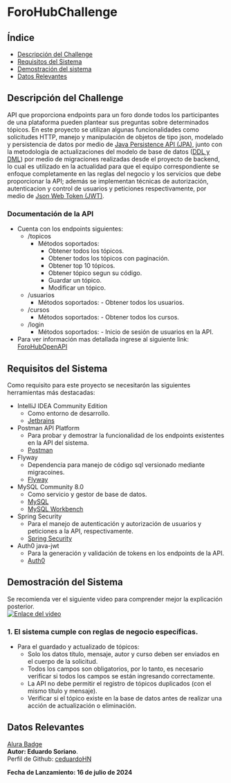 # ForoHubChallenge

## Índice

- [Descripción del Challenge](#descripción-del-challenge)
- [Requisitos del Sistema](#requisitos-del-sistema)
- [Demostración del sistema](#demostración-del-sistema)
- [Datos Relevantes](#datos-relevantes)

## Descripción del Challenge
API que proporciona endpoints para un foro donde todos los participantes de una plataforma pueden plantear sus preguntas sobre determinados tópicos. En este proyecto se utilizan algunas funcionalidades como solicitudes HTTP, manejo y manipulación de objetos de tipo json, modelado y persistencia de datos por medio de [Java Persistence API (JPA)](https://spring.io/projects/spring-data-jpa), junto con la metodología de actualizaciones del modelo de base de datos ([DDL y DML](https://www.ibm.com/docs/es/idr/11.3.3?topic=console-replicating-data-definition-language-ddl-changes)) por medio de migraciones realizadas desde el proyecto de backend, lo cual es utilizado en la actualidad para que el equipo correspondiente se enfoque completamente en las reglas del negocio y los servicios que debe proporcionar la API; además se implementan técnicas de autorización, autenticacion y control de usuarios y peticiones respectivamente, por medio de [Json Web Token (JWT)](https://jwt.io/).

### Documentación de la API<br> 
- Cuenta con los endpoints siguientes:
    - /topicos
        - Métodos soportados:
            - Obtener todos los tópicos.
            - Obtener todos los tópicos con paginación.
            - Obtener top 10 tópicos.
            - Obtener tópico segun su código.
            - Guardar un tópico.
            - Modificar un tópico.
    - /usuarios
        - Métodos soportados:
                - Obtener todos los usuarios.
    - /cursos
        - Métodos soportados:
                - Obtener todos los cursos.
    - /login
        - Métodos soportados:
                - Inicio de sesión de usuarios en la API.
- Para ver información mas detallada ingrese al siguiente link: [ForoHubOpenAPI]()

## Requisitos del Sistema
Como requisito para este proyecto se necesitarón las siguientes herramientas más destacadas:
- IntelliJ IDEA Community Edition
    - Como entorno de desarrollo.
    - [Jetbrains](https://www.jetbrains.com/idea/)
- Postman API Platform
    - Para probar y demostrar la funcionalidad de los endpoints existentes en la API del sistema.
    - [Postman](https://www.postman.com/)
- Flyway
    - Dependencia para manejo de código sql versionado mediante migracoines.
    - [Flyway](https://www.baeldung.com/database-migrations-with-flyway)
- MySQL Community 8.0
    - Como servicio y gestor de base de datos.
    - [MySQL](https://www.mysql.com/)
    - [MySQL Workbench](https://www.mysql.com/products/workbench/)
- Spring Security
    - Para el manejo de autenticación y autorización de usuarios y peticiones a la API, respectivamente.
    - [Spring Security](https://spring.io/projects/spring-security)
- Auth0 java-jwt
    - Para la generación y validación de tokens en los endpoints de la API.
    - [Auth0](https://github.com/auth0/java-jwt)

## Demostración del Sistema
Se recomienda ver el siguiente video para comprender mejor la explicación posterior.<br>
[![Enlace del video](https://img.youtube.com/vi/75LaX6N_Kx4/maxresdefault.jpg)](https://youtu.be/75LaX6N_Kx4)

### 1. El sistema cumple con reglas de negocio específicas.<br> 
- Para el guardado y actualizado de tópicos:
    - Solo los datos título, mensaje, autor y curso deben ser enviados en el cuerpo de la solicitud.
    - Todos los campos son obligatorios, por lo tanto, es necesario verificar si todos los campos se están ingresando correctamente.
    - La API no debe permitir el registro de tópicos duplicados (con el mismo título y mensaje).
    - Verificar si el tópico existe en la base de datos antes de realizar una acción de actualización o eliminación.


## Datos Relevantes
[Alura Badge]()
<br>
<b>Autor: Eduardo Soriano</b>. <br>
Perfil de Github: [ceduardoHN](https://github.com/ceduardoHN/) <br>

<b>Fecha de Lanzamiento: 16 de julio de 2024</b>

